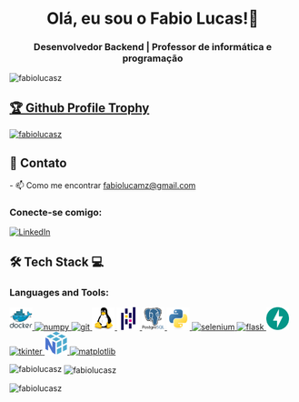 <h1 align="center">Olá, eu sou o Fabio Lucas!👋</h1>
<h3 align="center">Desenvolvedor Backend | Professor de informática e programação</h3>

<p align="left"> <img src="https://komarev.com/ghpvc/?username=fabiolucasz&label=Profile%20views&color=0e75b6&style=flat" alt="fabiolucasz" /> </p>

<a href="https://github.com/ryo-ma/github-profile-trophy"><h2>🏆 Github Profile Trophy</h2></a>
<p align="left"> <a href="https://github.com/ryo-ma/github-profile-trophy"><img src="https://github-profile-trophy.vercel.app/?username=fabiolucasz&theme=onedark&no-frame=true" alt="fabiolucasz" /></a> </p>

<h2>📧 Contato</h2>
- 📫 Como me encontrar <a href="mailto:fabiolucamz@gmail.com">fabiolucamz@gmail.com</a>

<h3 align="left">Conecte-se comigo:</h3>
<div>
    <a href="https://www.linkedin.com/in/fabiolucamz/">
        <img src="https://img.shields.io/badge/LinkedIn-Profile-blue?logo=linkedin&style=flat" alt="LinkedIn">
    </a>
</div>



<h2>🛠️ Tech Stack 💻</h2>
<h3 align="left">Languages and Tools:</h3>
<p align="left"> <a href="https://www.docker.com/" target="_blank" rel="noreferrer"> 
        <img src="https://raw.githubusercontent.com/devicons/devicon/master/icons/docker/docker-original-wordmark.svg" alt="docker" width="40" height="40"/> 
    </a> 
    <a href="https://streamlit.io/" target="_blank" rel="noreferrer"> 
        <img src="https://streamlit.io/images/brand/streamlit-mark-color.png" alt="numpy" width="40" height="40"/> 
    </a> 
    <a href="https://git-scm.com/" target="_blank" rel="noreferrer"> 
        <img src="https://www.vectorlogo.zone/logos/git-scm/git-scm-icon.svg" alt="git" width="40" height="40"/> 
    </a> 
    <a href="https://www.linux.org/" target="_blank" rel="noreferrer"> 
        <img src="https://raw.githubusercontent.com/devicons/devicon/master/icons/linux/linux-original.svg" alt="linux" width="40" height="40"/> 
    </a> 
    <a href="https://pandas.pydata.org/" target="_blank" rel="noreferrer"> 
        <img src="https://raw.githubusercontent.com/devicons/devicon/2ae2a900d2f041da66e950e4d48052658d850630/icons/pandas/pandas-original.svg" alt="pandas" width="40" height="40"/> 
    </a> 
    <a href="https://www.postgresql.org" target="_blank" rel="noreferrer"> 
        <img src="https://raw.githubusercontent.com/devicons/devicon/master/icons/postgresql/postgresql-original-wordmark.svg" alt="postgresql" width="40" height="40"/> 
    </a> 
    <a href="https://www.python.org" target="_blank" rel="noreferrer"> 
        <img src="https://raw.githubusercontent.com/devicons/devicon/master/icons/python/python-original.svg" alt="python" width="40" height="40"/> 
    </a> 
    <a href="https://www.selenium.dev" target="_blank" rel="noreferrer" style="background-color: blank;"> 
        <img src="https://raw.githubusercontent.com/detain/svg-logos/780f25886640cef088af994181646db2f6b1a3f8/svg/selenium-logo.svg" alt="selenium" width="40" height="40"/> 
    </a> 
    <a href="https://flask.palletsprojects.com/" target="_blank" rel="noreferrer"> 
        <img src="https://cdn.worldvectorlogo.com/logos/flask.svg" alt="flask" width="40" height="40"/> 
    </a> 
    <a href="https://fastapi.tiangolo.com/" target="_blank" rel="noreferrer"> 
        <img src="https://raw.githubusercontent.com/devicons/devicon/master/icons/fastapi/fastapi-original.svg" alt="fastapi" width="40" height="40"/> 
    </a> 
    <a href="https://wiki.python.org/moin/TkInter" target="_blank" rel="noreferrer"> 
        <img src="https://media.licdn.com/dms/image/v2/D4E12AQHv2aLx6hF3Iw/article-cover_image-shrink_600_2000/article-cover_image-shrink_600_2000/0/1704047667318?e=2147483647&v=beta&t=QDjTnwadhYTAibxU29QI6N1QlMXE-1F7sNva5q5w_lA" alt="tkinter" width="40" height="40"/> 
    </a> 
    <a href="https://numpy.org/" target="_blank" rel="noreferrer"> 
        <img src="https://raw.githubusercontent.com/devicons/devicon/master/icons/numpy/numpy-original.svg" alt="numpy" width="40" height="40"/> 
    </a> 
    <a href="https://matplotlib.org/" target="_blank" rel="noreferrer"> 
        <img src="https://upload.wikimedia.org/wikipedia/commons/8/84/Matplotlib_icon.svg" alt="matplotlib" width="40" height="40"/> 
    </a>  </p>

<p><img align="left" src="https://github-readme-stats.vercel.app/api/top-langs?username=fabiolucasz&show_icons=true&locale=en&layout=compact" alt="fabiolucasz" /></p>

<p>&nbsp;<img align="center" src="https://github-readme-stats.vercel.app/api?username=fabiolucasz&show_icons=true&locale=en" alt="fabiolucasz" /></p>

<p><img align="center" src="https://github-readme-streak-stats.herokuapp.com/?user=fabiolucasz&" alt="fabiolucasz" /></p>

